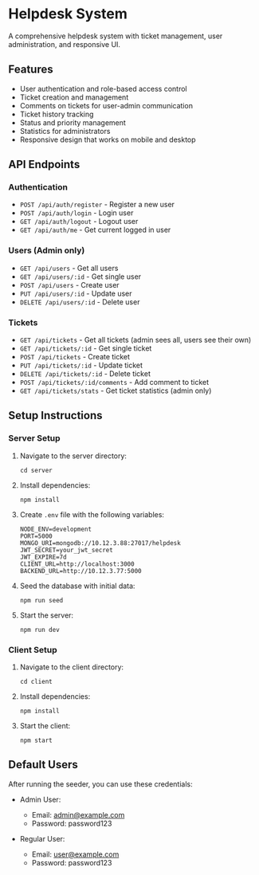 # Helpdesk System

A comprehensive helpdesk system with ticket management, user administration, and responsive UI.

## Features

- User authentication and role-based access control
- Ticket creation and management
- Comments on tickets for user-admin communication
- Ticket history tracking
- Status and priority management
- Statistics for administrators
- Responsive design that works on mobile and desktop

## API Endpoints

### Authentication
- `POST /api/auth/register` - Register a new user
- `POST /api/auth/login` - Login user
- `GET /api/auth/logout` - Logout user
- `GET /api/auth/me` - Get current logged in user

### Users (Admin only)
- `GET /api/users` - Get all users
- `GET /api/users/:id` - Get single user
- `POST /api/users` - Create user
- `PUT /api/users/:id` - Update user
- `DELETE /api/users/:id` - Delete user

### Tickets
- `GET /api/tickets` - Get all tickets (admin sees all, users see their own)
- `GET /api/tickets/:id` - Get single ticket
- `POST /api/tickets` - Create ticket
- `PUT /api/tickets/:id` - Update ticket
- `DELETE /api/tickets/:id` - Delete ticket
- `POST /api/tickets/:id/comments` - Add comment to ticket
- `GET /api/tickets/stats` - Get ticket statistics (admin only)

## Setup Instructions

### Server Setup

1. Navigate to the server directory:
   ```
   cd server
   ```

2. Install dependencies:
   ```
   npm install
   ```

3. Create `.env` file with the following variables:
   ```
   NODE_ENV=development
   PORT=5000
   MONGO_URI=mongodb://10.12.3.88:27017/helpdesk
   JWT_SECRET=your_jwt_secret
   JWT_EXPIRE=7d
   CLIENT_URL=http://localhost:3000
   BACKEND_URL=http://10.12.3.77:5000
   ```

4. Seed the database with initial data:
   ```
   npm run seed
   ```

5. Start the server:
   ```
   npm run dev
   ```

### Client Setup

1. Navigate to the client directory:
   ```
   cd client
   ```

2. Install dependencies:
   ```
   npm install
   ```

3. Start the client:
   ```
   npm start
   ```

## Default Users

After running the seeder, you can use these credentials:

- Admin User:
  - Email: admin@example.com
  - Password: password123

- Regular User:
  - Email: user@example.com
  - Password: password123